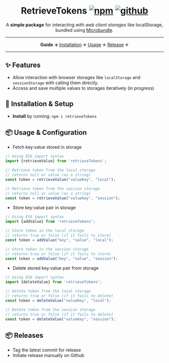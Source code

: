 <h1 align="center">
	RetrieveTokens
	<a href="https://www.npmjs.com/package/retrievetokens"><img src="https://img.shields.io/npm/v/retrievetokens.svg?style=flat" alt="npm"></a> <a href="https://github.com"><img src="https://github.com/JUGG097/retrieveTokens/actions/workflows/main.yml/badge.svg" alt="github"></a>
</h1>
<p align="center">A <strong>simple package</strong> for interacting with <em> web client storages </em>like localStorage, bundled using <a href="https://github.com/developit/microbundle">Microbundle</a>.</p>
</p>

---
<p align="center">
  <strong>Guide → </strong>
  <a href="#setup">Installation</a> ✯
  <a href="#usage">Usage</a> ✯
  <a href="#release">Release</a> ✯
</p>

---

## ✨ Features <a name="features"></a>

- Allow interaction with browser storages like `localStorage` and `sessionStorage` with calling them directly.
- Access and save multiple values to storages iteratively (in progress)

## 🔧 Installation & Setup <a name="setup"></a> <a name="installation"></a>

- **Install** by running: `npm i retrieveTokens`

## 📦 Usage & Configuration <a name="usage"></a>

- Fetch key:value stored in storage
```js
// Using ES6 import syntax
import {retrieveValue} from 'retrieveTokens';

// Retrieve token from the local storage
// returns null or value (as a string)
const token = retrieveValue("valueKey", "local");

// Retrieve token from the session storage
// returns null or value (as a string)
const token = retrieveValue("valueKey", "session");
```

- Store key:value pair in storage
```js
// Using ES6 import syntax
import {addValue} from 'retrieveTokens';

// Store token in the local storage
// returns true or false (if it fails to store)
const token = addValue("key", "value", "local");

// Store token in the session storage
// returns true or false (if it fails to store)
const token = addValue("key", "value", "session");
```

- Delete stored key:value pair from storage
```js
// Using ES6 import syntax
import {deleteValue} from 'retrieveTokens';

// Delete token from the local storage
// returns true or false (if it fails to delete)
const token = deleteValue("valueKey", "local");

// Delete token from the session storage
// returns true or false (if it fails to delete)
const token = deleteValue("valueKey", "session");
```

## 📦 Releases <a name="release"></a>
- Tag the latest commit for release
- Initiate release manually on Github

